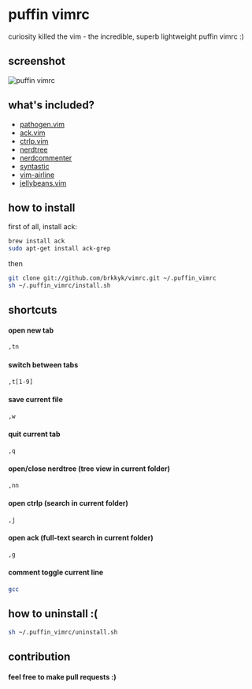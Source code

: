 # puffin vimrc
curiosity killed the vim - the incredible, superb lightweight puffin vimrc :)

## screenshot
![puffin vimrc](http://i.imgur.com/1vWHUvh.png)
## what's included?
* [pathogen.vim](https://github.com/tpope/vim-pathogen)
* [ack.vim](https://github.com/mileszs/ack.vim)
* [ctrlp.vim](https://github.com/kien/ctrlp.vim)
* [nerdtree](https://github.com/scrooloose/nerdtree)
* [nerdcommenter](https://github.com/scrooloose/nerdcommenter)
* [syntastic](https://github.com/vim-syntastic/syntastic)
* [vim-airline](https://github.com/vim-airline/vim-airline)
* [jellybeans.vim](https://github.com/nanotech/jellybeans.vim)

## how to install
first of all, install ack:
```bash
brew install ack
sudo apt-get install ack-grep
```
then
```bash
git clone git://github.com/brkkyk/vimrc.git ~/.puffin_vimrc
sh ~/.puffin_vimrc/install.sh
```
## shortcuts
#### open new tab
```bash
,tn
```
#### switch between tabs
```bash
,t[1-9]
```
#### save current file
```bash
,w
```
#### quit current tab
```bash
,q
```
#### open/close nerdtree (tree view in current folder)
```bash
,nn
```
#### open ctrlp (search in current folder)
```bash
,j
```
#### open ack (full-text search in current folder)
```bash
,g
```
#### comment toggle current line
```bash
gcc
```
## how to uninstall :(
```bash
sh ~/.puffin_vimrc/uninstall.sh
```
## contribution
#### feel free to make pull requests :)
